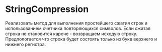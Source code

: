 # StringCompression

Реализовать метод для выполнения простейшего сжатия строк и использованием счетчика повторяющихся символов. 
Если сжатая строка не становится кароче - возвращаем исходую строку.
Предпологается что строка будет состоять только из букв верхнего и нижнего регистра.
